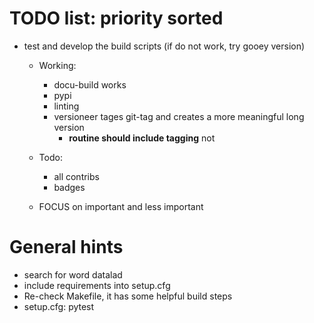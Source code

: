 # TODO list: priority sorted
- test and develop the build scripts (if do not work, try gooey version)
  - Working:
    - docu-build works
    - pypi
    - linting
    - versioneer tages git-tag and creates a more meaningful long version
      - **routine should include tagging** not

  - Todo:
    - all contribs
    - badges
  - FOCUS on important and less important

# General hints
- search for word datalad
- include requirements into setup.cfg
- Re-check Makefile, it has some helpful build steps
- setup.cfg: pytest
